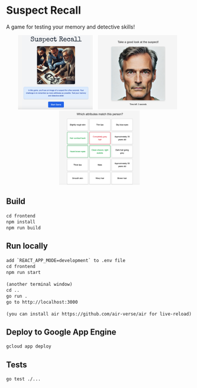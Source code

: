 # Suspect Recall
A game for testing your memory and detective skills!

<p align="center">
  <img src="frontend/public/screenshots/1.png" height="200" style="margin-right: 10px;"  alt="Screenshot 1">
  <img src="frontend/public/screenshots/2.png" height="200" style="margin-right: 10px;" alt="Screenshot 2">
  <img src="frontend/public/screenshots/3.png" height="200" alt="Screenshot 3">
</p>

## Build

```
cd frontend
npm install
npm run build
```

## Run locally 

```
add `REACT_APP_MODE=development` to .env file
cd frontend
npm run start

(another terminal window)
cd ..
go run .
go to http://localhost:3000

(you can install air https://github.com/air-verse/air for live-reload)
```

## Deploy to Google App Engine

```
gcloud app deploy
```

## Tests

```
go test ./...
```